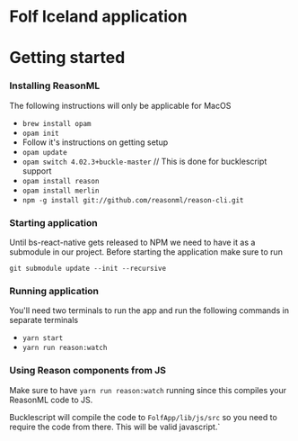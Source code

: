 # Folf Iceland application

# Getting started

### Installing ReasonML

The following instructions will only be applicable for MacOS

+ `brew install opam`
+ `opam init`
+ Follow it's instructions on getting setup
+ `opam update`
+ `opam switch 4.02.3+buckle-master` // This is done for bucklescript support
+ `opam install reason`
+ `opam install merlin`
+ `npm -g install git://github.com/reasonml/reason-cli.git`


### Starting application
Until bs-react-native gets released to NPM we need to have it as a submodule in our project.
Before starting the application make sure to run

`git submodule update --init --recursive`

### Running application

You'll need two terminals to run the app and run the following commands in separate terminals

+ `yarn start`
+ `yarn run reason:watch`

### Using Reason components from JS

Make sure to have `yarn run reason:watch` running since this compiles your ReasonML code to JS.

Bucklescript will compile the code to `FolfApp/lib/js/src` so you need to require the code from there. This will be valid javascript.`
